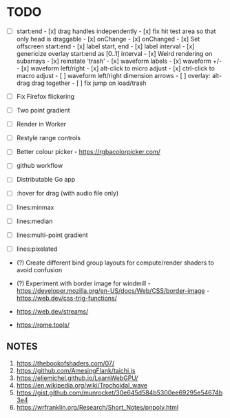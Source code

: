 # TODO

- [ ] start:end
      - [x] drag handles independently
      - [x] fix hit test area so that only head is draggable
      - [x] onChange
      - [x] onChanged
      - [x] Set offscreen start:end
      - [x] label start, end
      - [x] label interval
      - [x] genericize overlay start:end as [0..1] interval
      - [x] Weird rendering on subarrays
      - [x] reinstate 'trash'
      - [x] waveform labels
      - [x] waveform +/-
      - [x] waveform left/right
      - [x] alt-click to micro adjust
      - [x] ctrl-click to macro adjust
      - [ ] waveform left/right dimension arrows
      - [ ] overlay: alt-drag drag together
      - [ ] fix jump on load/trash

- [ ] Fix Firefox flickering
- [ ] Two point gradient
- [ ] Render in Worker
- [ ] Restyle range controls       

- [ ]  Better colour picker
       - https://rgbacolorpicker.com/


- [ ] github workflow
- [ ] Distributable Go app
- [ ] :hover for drag (with audio file only)
- [ ] lines:minmax
- [ ] lines:median
- [ ] lines:multi-point gradient
- [ ] lines:pixelated
- (?) Create different bind group layouts for compute/render shaders to avoid confusion
- (?) Experiment with border image for windmill
      - https://developer.mozilla.org/en-US/docs/Web/CSS/border-image
      - https://web.dev/css-trig-functions/

- https://web.dev/streams/
- https://rome.tools/

## NOTES

1. https://thebookofshaders.com/07/
2. https://github.com/AmesingFlank/taichi.js
3. https://eliemichel.github.io/LearnWebGPU/
4. https://en.wikipedia.org/wiki/Trochoidal_wave
5. https://gist.github.com/munrocket/30e645d584b5300ee69295e54674b3e4
6. https://wrfranklin.org/Research/Short_Notes/pnpoly.html